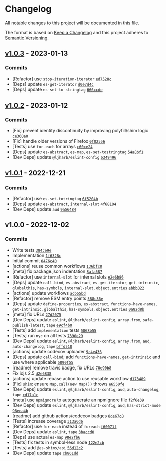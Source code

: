 # Changelog

All notable changes to this project will be documented in this file.

The format is based on [Keep a Changelog](https://keepachangelog.com/en/1.0.0/)
and this project adheres to [Semantic Versioning](https://semver.org/spec/v2.0.0.html).

## [v1.0.3](https://github.com/es-shims/Set/compare/v1.0.2...v1.0.3) - 2023-01-13

### Commits

- [Refactor] use `stop-iteration-iterator` [`ed7528c`](https://github.com/es-shims/Set/commit/ed7528cc769ab313c1a1f27ff715135947e85a39)
- [Deps] update `es-get-iterator` [`d0e7d4c`](https://github.com/es-shims/Set/commit/d0e7d4cdb777b6451d038f74c162489dd343ecf5)
- [Deps] update `es-set-to-stringtag` [`666ccde`](https://github.com/es-shims/Set/commit/666ccde4117ccafef2f848af54f6cd1133694066)

## [v1.0.2](https://github.com/es-shims/Set/compare/v1.0.1...v1.0.2) - 2023-01-12

### Commits

- [Fix] prevent identity discontinuity by improving polyfill/shim logic [`ce360a0`](https://github.com/es-shims/Set/commit/ce360a0a4300b522c1e12f499f2075ad45507f75)
- [Fix] handle older versions of Firefox [`0f02556`](https://github.com/es-shims/Set/commit/0f02556c916a4224f31397602d33781f14af1116)
- [Tests] use `for-each` for arrays [`c60ce24`](https://github.com/es-shims/Set/commit/c60ce24158e1b3b861fc357e327fd358bbe29419)
- [Deps] update `es-abstract`, `es-map`, `es-set-tostringtag` [`54a8bf1`](https://github.com/es-shims/Set/commit/54a8bf17a6ef7cc7a5d2fb74b59f51ae3453c71b)
- [Dev Deps] update `@ljharb/eslint-config` [`6349496`](https://github.com/es-shims/Set/commit/6349496e2f01dcb908e4a2410d5fcb0c9050babb)

## [v1.0.1](https://github.com/es-shims/Set/compare/v1.0.0...v1.0.1) - 2022-12-21

### Commits

- [Refactor] use `es-set-totringtag` [`6f5204b`](https://github.com/es-shims/Set/commit/6f5204bb0245edd40c8cb76470dcea437c2253a7)
- [Deps] update `es-abstract`, `internal-slot` [`4f68104`](https://github.com/es-shims/Set/commit/4f68104cbfbbcc832d721553b1920503078685a7)
- [Dev Deps] update `aud` [`9a56484`](https://github.com/es-shims/Set/commit/9a56484e6fbffe3841ba69f0bd6e692fdd086b1b)

## v1.0.0 - 2022-12-02

### Commits

- Write tests [`384ce9e`](https://github.com/es-shims/Set/commit/384ce9ede2188380aadfb2158ae03e26a52779b7)
- Implementation [`1f6328c`](https://github.com/es-shims/Set/commit/1f6328c8c2dec4eb912f40a8e4f2afe0e85006c5)
- Initial commit [`0476c40`](https://github.com/es-shims/Set/commit/0476c4032a20949badb8f3b6803ff9af64e1e95f)
- [actions] reuse common workflows [`136bfc8`](https://github.com/es-shims/Set/commit/136bfc8957983effecc19e53a2b594e4fec8ddda)
- [meta] fix package.json indentation [`8afa587`](https://github.com/es-shims/Set/commit/8afa5872a9b30ab3279d304964240df8012da6d3)
- [Refactor] use `internal-slot` for internal slots [`e2e6b86`](https://github.com/es-shims/Set/commit/e2e6b86ed4dba40661ca2614eb8a74f51f0f47f0)
- [Deps] update `call-bind`, `es-abstract`, `es-get-iterator`, `get-intrinsic`, `globalthis`, `has-symbols`, `internal-slot`, `object.entries` [`ebbb022`](https://github.com/es-shims/Set/commit/ebbb022543db0f7dd8d64158b1d6b887bcf5f9b9)
- [actions] update workflows [`acb55bd`](https://github.com/es-shims/Set/commit/acb55bd3a0c57849f0497bc85bfcf75d45552fdc)
- [Refactor] remove ESM entry points [`588c36e`](https://github.com/es-shims/Set/commit/588c36ebff7ae3f73926bde671b8519d99362280)
- [Deps] update `define-properties`, `es-abstract`, `functions-have-names`, `get-intrinsic`, `globalthis`, `has-symbols`, `object.entries` [`0a82d8b`](https://github.com/es-shims/Set/commit/0a82d8b672bf66d19d4e99a73f2efa2ac9c8b7c4)
- [meta] fix URLs [`27d2075`](https://github.com/es-shims/Set/commit/27d2075c1c9a1cf0bb157ad13fe075aa2d20ee37)
- [Dev Deps] update `eslint`, `@ljharb/eslint-config`, `array.from`, `safe-publish-latest`, `tape` [`e9cf4b0`](https://github.com/es-shims/Set/commit/e9cf4b010b77f8d04c6608f0b7ae139e97f3da18)
- [Tests] add `implementation` tests [`5868b55`](https://github.com/es-shims/Set/commit/5868b55f1c7827be6674310f43b5eb95751463f7)
- [Tests] run `nyc` on all tests [`7390e29`](https://github.com/es-shims/Set/commit/7390e296e6ddae251dd37e814395fa2c473f582f)
- [Dev Deps] update `eslint`, `@ljharb/eslint-config`, `array.from`, `aud`, `auto-changelog`, `tape` [`bffd518`](https://github.com/es-shims/Set/commit/bffd5183ab5726dd48a36a8de079a467765fafb2)
- [actions] update codecov uploader [`9c4e436`](https://github.com/es-shims/Set/commit/9c4e436ef787d59a69899ecdf09ea3cdf10a2dd7)
- [Deps] update `call-bind`; add `functions-have-names`, `get-intrinsic` and use where applicable [`5890f55`](https://github.com/es-shims/Set/commit/5890f5535b53235118d870365ae8c49b1785bd42)
- [readme] remove travis badge, fix URLs [`70e90b8`](https://github.com/es-shims/Set/commit/70e90b8b154b13816ea89063155c297f99709af5)
- Fix iojs 2.5 [`d2e6838`](https://github.com/es-shims/Set/commit/d2e6838b246ca00fbb836fb51a1a435594488f40)
- [actions] update rebase action to use reusable workflow [`d173489`](https://github.com/es-shims/Set/commit/d173489e6cab54aec3389bffbabd41d722d3542d)
- [Fix] `shim`: ensure `Map.call(new Map())` throws [`e6550fe`](https://github.com/es-shims/Set/commit/e6550fe07d0be8bb69be3cf5972587a28fb96207)
- [Dev Deps] update `eslint`, `@ljharb/eslint-config`, `aud`, `auto-changelog`, `tape` [`cd17a1c`](https://github.com/es-shims/Set/commit/cd17a1c1c8d9b797b762a1d81e6340e68e9658dd)
- [meta] use `npmignore` to autogenerate an npmignore file [`f2f6e39`](https://github.com/es-shims/Set/commit/f2f6e3942cc2caef81e7260887f3a2fab3426970)
- [Dev Deps] update `eslint`, `@ljharb/eslint-config`, `aud`, `has-strict-mode` [`98eea4b`](https://github.com/es-shims/Set/commit/98eea4b1e7d68b1a46a21239eef0ef3457c229ef)
- [readme] add github actions/codecov badges [`8de67c8`](https://github.com/es-shims/Set/commit/8de67c82c0ce20e0bef24d79fa056fcb25042b93)
- [Tests] increase coverage [`313a6d6`](https://github.com/es-shims/Set/commit/313a6d607ca29aa9a49a17fa64a4990f8cc81a87)
- [Refactor] use `for-each` instead of `foreach` [`f60071f`](https://github.com/es-shims/Set/commit/f60071fe178e5850b6c3135949cdd0c175cdc056)
- [Dev Deps] update `eslint`, `tape` [`3baccd0`](https://github.com/es-shims/Set/commit/3baccd0e25717983cf509caa4931ed5dbedbc793)
- [Deps] use actual `es-map` [`98e2fb6`](https://github.com/es-shims/Set/commit/98e2fb696e42e509d929779a9a6f1b21608e6936)
- [Tests] fix tests in symbol-less node [`122e2cb`](https://github.com/es-shims/Set/commit/122e2cbf3e97d13f60384c42646ded03a9544f5b)
- [Tests] add `@es-shims/api` [`56d12c2`](https://github.com/es-shims/Set/commit/56d12c2dcc2201435635a67a9ff59b23e75157dd)
- [Dev Deps] update `tape` [`cb861dd`](https://github.com/es-shims/Set/commit/cb861dd9076f9571e19dbaaea9b4bb1d850ec08d)

